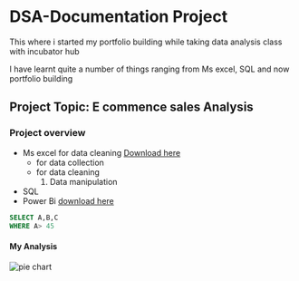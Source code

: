 # DSA-Documentation Project

This where i started my portfolio building while taking data analysis class with incubator hub

I have learnt quite a number of things ranging from Ms excel, SQL and now portfolio building

## Project Topic: E commence sales Analysis

### Project overview

- Ms excel for data cleaning [ Download here](https://www.microsoft.com)
     - for data collection
     - for data cleaning
       1. Data manipulation
-  SQL
-  Power Bi [download here](https://www.microsoft.com/en-us/download/details.aspx?id=58494)

``` SQL
SELECT A,B,C
WHERE A> 45

```

#### My Analysis
![pie chart](https://github.com/user-attachments/assets/706aaf0a-9ab2-42ba-a756-671ff12464ba)

